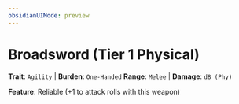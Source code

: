 ```yaml
---
obsidianUIMode: preview
---
```

# Broadsword (Tier 1 Physical)

**Trait**: `Agility` | **Burden**: `One-Handed`
**Range**: `Melee` | **Damage**: `d8 (Phy)`

**Feature**: Reliable (+1 to attack rolls with this weapon)

